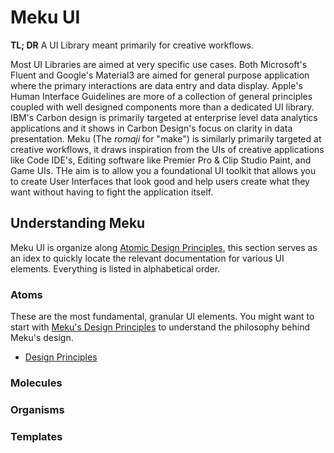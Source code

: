 # Meku UI

__TL; DR__ A UI Library meant primarily for creative workflows.

Most UI Libraries are aimed at very specific use cases. Both Microsoft's Fluent and Google's
Material3 are aimed for general purpose application where the primary interactions are data entry
and data display. Apple's Human Interface Guidelines are more of a collection of general principles
coupled with well designed components more than a dedicated UI library. IBM's Carbon design is
primarily targeted at enterprise level data analytics applications and it shows in Carbon Design's
focus on clarity in data presentation. Meku (The *romaji* for "make") is similarly primarily
targeted at creative workflows, it draws inspiration from the UIs of creative applications like Code
IDE's, Editing software like Premier Pro & Clip Studio Paint, and Game UIs. THe aim is to allow you
a foundational UI toolkit that allows you to create User Interfaces that look good and help users
create what they want without having to fight the application itself.

## Understanding Meku

Meku UI is organize along
[Atomic Design Principles](https://uxdesign.cc/grouping-components-in-atomic-design-systems-4d6e2095ea45),
this section serves as an idex to quickly locate the relevant documentation for various UI elements.
Everything is listed in alphabetical order.

### Atoms

These are the most fundamental, granular UI elements. You might want to start with
[Meku's Design Principles](docs/design-principles.md) to understand the philosophy behind Meku's
design.

- [Design Principles](docs/design-principles.md)

### Molecules

### Organisms

### Templates

<!--
## Features

TODO: List what your package can do. Maybe include images, gifs, or videos.

## Getting started

TODO: List prerequisites and provide or point to information on how to start using the package.

## Usage

TODO: Include short and useful examples for package users. Add longer examples to `/example` folder.

```dart
const like = 'sample';
```

## Additional information

TODO: Tell users more about the package: where to find more information, how to contribute to the
package, how to file issues, what response they can expect from the package authors, and more. -->
